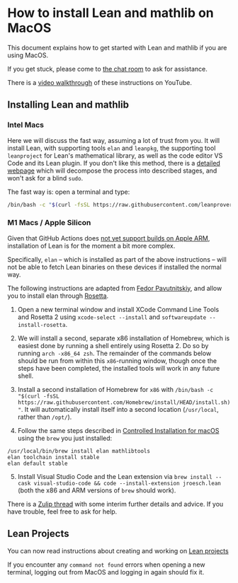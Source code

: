 # How to install Lean and mathlib on MacOS

This document explains how to get started with Lean and mathlib if you
are using MacOS.

If you get stuck, please come to [the chat room](https://leanprover.zulipchat.com/) to ask for assistance.

There is a [video walkthrough](https://www.youtube.com/watch?v=NOGWsCNm_FY) of these instructions on YouTube.

## Installing Lean and mathlib

### Intel Macs

Here we will discuss the fast way, assuming a lot of trust from you. It
will install Lean, with supporting tools `elan` and `leanpkg`,
the supporting tool `leanproject` for Lean's mathematical
library, as well as the code editor VS Code and its Lean plugin.
If you don't like this method, there is a
[detailed webpage](macos_details.html) which will decompose the
process into described stages, and won't ask for a blind `sudo`.

The fast way is: open a terminal and type:
```bash
/bin/bash -c "$(curl -fsSL https://raw.githubusercontent.com/leanprover-community/mathlib-tools/master/scripts/install_macos.sh)" && source ~/.profile
```

### M1 Macs / Apple Silicon

Given that GitHub Actions does [not yet support builds on Apple
ARM](https://github.com/actions/virtual-environments/issues/2187), installation
of Lean is for the moment a bit more complex.

Specifically, `elan` – which is installed
as part of the above instructions – will not be able to fetch Lean binaries on
these devices if installed the normal way.

The following instructions are adapted from [Fedor Pavutnitskiy](https://leanprover.zulipchat.com/#narrow/stream/113489-new-members/topic/M1.20Macs.3A.20Installing.20the.20Lean.203.20toolchain/near/262832039), and allow you to install elan through [Rosetta](https://developer.apple.com/documentation/apple-silicon/about-the-rosetta-translation-environment).

1. Open a new terminal window and install XCode Command Line Tools and Rosetta 2 using `xcode-select --install` and `softwareupdate --install-rosetta`.

2. We will install a second, separate x86 installation of Homebrew, which is easiest done by running a shell entirely using Rosetta 2. Do so by running `arch -x86_64 zsh`. The remainder of the commands below should be run from within this `x86`-running window, though once the steps have been completed, the installed tools will work in any future shell.

3. Install a second installation of Homebrew for `x86` with `/bin/bash -c "$(curl -fsSL https://raw.githubusercontent.com/Homebrew/install/HEAD/install.sh)"`. It will automatically install itself into a second location (`/usr/local`, rather than `/opt/`).

4. Follow the same steps described in [Controlled Installation for macOS](https://leanprover-community.github.io/install/macos_details.html) using the `brew` you just installed:

```
/usr/local/bin/brew install elan mathlibtools
elan toolchain install stable 
elan default stable  
```

5. Install Visual Studio Code and the Lean extension via `brew install --cask visual-studio-code && code --install-extension jroesch.lean` (both the x86 and ARM versions of `brew` should work).

There is a [Zulip thread](https://leanprover.zulipchat.com/#narrow/stream/113489-new-members/topic/M1.20macs)
with some interim further details and advice. If you have trouble, feel free to ask for help.

## Lean Projects

You can now read instructions about creating and working on [Lean projects](project.html)

If you encounter any `command not found` errors when opening a new terminal,
logging out from MacOS and logging in again should fix it.
